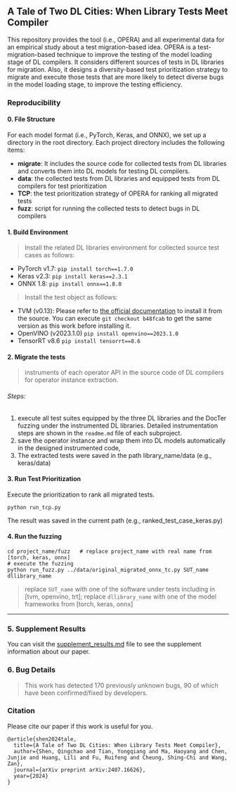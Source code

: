 ## A Tale of Two DL Cities: When Library Tests Meet Compiler

This repository provides the tool (i.e., OPERA) and all experimental data for an empirical study about a test migration-based idea. OPERA is a test-migration-based technique to improve the testing of the model loading stage of DL compilers. It considers different sources of tests in DL libraries for migration. Also, it designs a diversity-based test prioritization strategy to migrate and execute those tests that are more likely to detect diverse bugs in the model loading stage, to improve the testing efficiency.


### Reproducibility

#### 0. File Structure
For each model format (i.e., PyTorch, Keras, and ONNX), we set up a directory in the root directory.
Each project directory includes the following items:

* **migrate**: It includes the source code for collected tests from DL libraries and converts them into DL models for testing DL compilers.
* **data**: the collected tests from DL libraries and equipped tests from DL compilers for test prioritization
* **TCP**: the test prioritization strategy of OPERA for ranking all migrated tests
* **fuzz**: script for running the collected tests to detect bugs in DL compilers


####  1. Build Environment

> Install the related DL libraries environment for collected source test cases as follows:
* PyTorch v1.7:
     `pip install torch==1.7.0`
* Keras v2.3:
    `pip install keras==2.3.1`
* ONNX 1.8:
    `pip install onnx==1.8.0`

> Install the test object as follows:
* TVM (v0.13):
     Please refer to [the official documentation](https://tvm.apache.org/docs/install/from_source.html) to install it from the source. You can execute `git checkout b48fcab` to get the same version as this work before installing it.
* OpenVINO (v2023.1.0)
     `pip install openvino==2023.1.0`
* TensorRT v8.6
     `pip install tensorrt==8.6`


#### 2. Migrate the tests
> instruments of each operator API in the source code of DL compilers for operator instance extraction.
###### Steps:
  1) execute all test suites equipped by the three DL libraries and the DocTer fuzzing under the instrumented DL libraries. Detailed instrumentation steps are shown in the `readme.md` file of each subproject.
  2) save the operator instance and wrap them into DL models automatically in the designed instrumented code,
  3) The extracted tests were saved in the path library_name/data (e.g., keras/data)


####  3. Run Test Prioritization
Execute the prioritization to rank all migrated tests.
```
python run_tcp.py
```
The result was saved in the current path (e.g., ranked_test_case_keras.py)

#### 4. Run the fuzzing
```
cd project_name/fuzz   # replace project_name with real name from [torch, keras, onnx]
# execute the fuzzing
python run_fuzz.py ../data/original_migrated_onnx_tc.py SUT_name dllibrary_name
```
> replace `SUT_name` with one of the software under tests including in [tvm, openvino, trt];
> replace `dllibrary_name` with one of the model frameworks from [torch, keras, onnx]
----

### 5. Supplement Results

You can visit the [supplement_results.md](./supplement_results.md) file to see the supplement information about our paper.

### 6. Bug Details

> This work has detected 170 previously unknown bugs, 90 of which have been confirmed/fixed by developers.





### Citation

Please cite our paper if this work is useful for you.

```
@article{shen2024tale,
  title={A Tale of Two DL Cities: When Library Tests Meet Compiler},
  author={Shen, Qingchao and Tian, Yongqiang and Ma, Haoyang and Chen, Junjie and Huang, Lili and Fu, Ruifeng and Cheung, Shing-Chi and Wang, Zan},
  journal={arXiv preprint arXiv:2407.16626},
  year={2024}
}
```